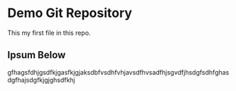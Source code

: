 # Demo Git Repository

This my first file in this repo.


## Ipsum Below

gfhagsfdhjgsdfkjgasfkjgjaksdbfvsdhfvhjavsdfhvsadfhjsgvdfjhsdgfsdhfghasdgfhajsdgfkjgjghsdfkhj